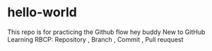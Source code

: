# hello-world
This repo is for practicing the  Github flow
hey buddy
New to GitHub 
Learning RBCP: Repository , Branch , Commit , Pull reuquest
